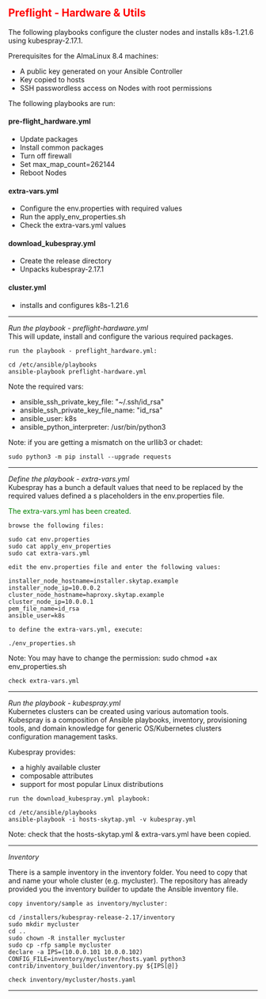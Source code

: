 ## <font color='red'>Preflight - Hardware & Utils</font>  

The following playbooks configure the cluster nodes and installs k8s-1.21.6 using kubespray-2.17.1.

Prerequisites for the AlmaLinux 8.4 machines:
* A public key generated on your Ansible Controller
* Key copied to hosts
* SSH passwordless access on Nodes with root permissions

The following playbooks are run:  

#### pre-flight_hardware.yml
* Update packages
* Install common packages
* Turn off firewall
* Set max_map_count=262144
* Reboot Nodes

#### extra-vars.yml
* Configure the env.properties with required values
* Run the apply_env_properties.sh
* Check the extra-vars.yml values

#### download_kubespray.yml
* Create the release directory
* Unpacks kubespray-2.17.1

#### cluster.yml
* installs and configures k8s-1.21.6

---

<em>Run the playbook - preflight-hardware.yml</em>  
This will update, install and configure the various required packages.

``run the playbook - preflight_hardware.yml:``
```
cd /etc/ansible/playbooks
ansible-playbook preflight-hardware.yml
```
Note the required vars:  
- ansible_ssh_private_key_file: "~/.ssh/id_rsa"  
- ansible_ssh_private_key_file_name: "id_rsa"  
- ansible_user: k8s  
- ansible_python_interpreter: /usr/bin/python3  

Note: if you are getting a mismatch on the urllib3 or chadet:
```
sudo python3 -m pip install --upgrade requests
```

---

<em>Define the playbook - extra-vars.yml</em>   
Kubespray has a bunch a default values that need to be replaced by the required values defined a s placeholders in the env.properties file.

<font color='green'>The extra-vars.yml has been created.</font>

``browse the following files:``
```
sudo cat env.properties
sudo cat apply_env_properties
sudo cat extra-vars.yml 
```
``edit the env.properties file and enter the following values:``
```
installer_node_hostname=installer.skytap.example
installer_node_ip=10.0.0.2
cluster_node_hostname=haproxy.skytap.example
cluster_node_ip=10.0.0.1
pem_file_name=id_rsa
ansible_user=k8s
```
``to define the extra-vars.yml, execute:``
```
./env_properties.sh
```
Note: You may have to change the permission: sudo chmod +ax env_properties.sh  

``check extra-vars.yml``

---

<em>Run the playbook - kubespray.yml</em>   
Kubernetes clusters can be created using various automation tools. Kubespray is a composition of Ansible playbooks, inventory, provisioning tools, and domain knowledge for generic OS/Kubernetes clusters configuration management tasks. 

Kubespray provides:
* a highly available cluster
* composable attributes
* support for most popular Linux distributions

``run the download_kubespray.yml playbook:``
```
cd /etc/ansible/playbooks
ansible-playbook -i hosts-skytap.yml -v kubespray.yml
```
Note: check that the hosts-skytap.yml & extra-vars.yml have been copied.

---

<em>Inventory</em>

There is a sample inventory in the inventory folder. You need to copy that and name your whole cluster (e.g. mycluster). The repository has already provided you the inventory builder to update the Ansible inventory file.  

``copy inventory/sample as inventory/mycluster:``
```
cd /installers/kubespray-release-2.17/inventory
sudo mkdir mycluster
cd ..
sudo chown -R installer mycluster
sudo cp -rfp sample mycluster
declare -a IPS=(10.0.0.101 10.0.0.102)
CONFIG_FILE=inventory/mycluster/hosts.yaml python3 contrib/inventory_builder/inventory.py ${IPS[@]}
```
``check inventory/mycluster/hosts.yaml``

---